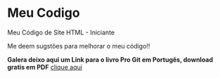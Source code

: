 # Meu Codigo
 Meu Código de Site HTML - Iniciante
 
 Me deem sugstões para melhorar o meu código!!
 
 **Galera deixo aqui um Link para o livro Pro Git em Portugês, download gratis em PDF** [clique aqui](https://leanpub.com/pro-git)
 
